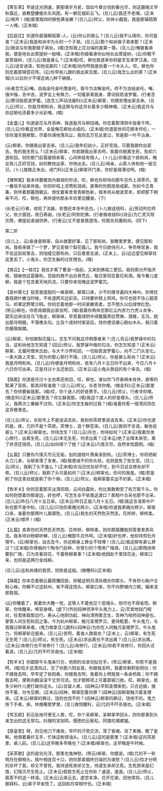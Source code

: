 <!-- { "loadSidebar": true } -->
【寄生草】早是这光阴速，更那堪岁月紧，现如今章台怕到春光尽，则这霸陵又早秋霜近，直教楚腰傲杀东风困，有一朝花褪彩云飞。(旦儿云)我还不老哩。(正末云)噤声！(唱)那里取四时柳色黄金嫩？(旦儿云)师父，你休小觑我，我是那镇陌第一人哩。(正末唱)

【后庭花】你道你是镇柳陌第-人，(云)你认的我么？(旦儿云)我不认得你，你可是谁？(正末云)我是和尚中为头的一个子弟。(旦儿云)那个和尚做子弟来那？(正末云)我说与你我那做子弟处。(唱)怎知我上花台端的是第一尊。(旦儿云)俺娘看承我，便是地长出菩提树一般哩。(正末唱)你娘看承你似地长出菩提树，(云)你敢不是菩提树，(旦儿云)我是甚么？(正末唱)哎，柳也我道来你则是天生来罗汉身。(旦儿云)谜言谜语，知他说甚的！(正末唱)劝你呵我是劝着一个木头人。哎，柳也你则恋着那锦营花阵。(云)你早些儿跟的我出家去罢。(旦儿云)我怎么出的家？(正末唱)久以后你少不得这埚儿种下祸根。

(长者念咒云)唵，齿临金吒金吒僧金吒，我今为汝解金吒，终不为汝结金吒，唵，强中强，吉中吉，波罗会上有殊力，一切冤家离我身，摩诃般若波罗蜜。(行者念云)摩诃般若波罗蜜。(连念三声动法器科)(正末云)柳翠，你跟贫僧出家去来。(旦儿云)师父，你是月明和尚，我这柳与你这月长着多少精神哩。(正末云)我这月与你这柳也添着多少光彩哩。(唱)

【金盏儿】你道是花与月添神，我道是月与柳招魂。你恋着那清阴半亩香千阵。(旦儿云)你看这世界，全是俺花柳妆点成的。(正末唱)你道是世间花柳本伶伦，一任你漫天琶柳絮，尽着你满地落风尘，我则去万花丛里过，常是那一叶不沾身。

(云)柳翠，你跟我出家去来。(旦儿云)我年纪幼小，正好觅钱。可着我跟你出家去，免的我生死么？(正末云)柳翠，你若跟我出家去呵，我着你脱离生死，免却六道轮回。则你那门前莫接频来客，心间休挂有情人。(卜儿云)你看这个疯和尚，俺女孩儿正好觅钱，如何教他出家，你快出去。(旦儿云)母亲，山家人休和他一般见识。(卜儿做推正末出，闭门科)(正末云)柳翠开门来，你好是缘薄也呵。(唱)

【赚煞尾】我本待要蟾宫内栽培的你活，哎，柳也你却待向那牛员外上凋零尽。惹一番信手拈来斧痕。你则听枝上流莺和泪闻，直等的你那皮故成薪。你如今正青春，则伴着那暮雨朝云、倚仗着客舍青青柳色新，我本待从根波至本，却把那下梢来不问，哎，柳也，再休提你那永丰坊里旧腰身。(下)

(长老云)行者，收拾了法器，贫僧还本寺中去也。(卜儿做送钱科，云)劳动列位师父，些少面钱，改日再谢。(长老云)阿弥陀佛。(行者做收钱科)(诗云)为亡灵灭除灾障，佛座前虔诚供养。(行者云)又不是普救道场，险絮杀风魔和尚。(同下)


第二折

(旦儿上，云)妾身是柳翠，自从做罢好事，见了那和尚，我睡里梦里，便见那和尚。我夜来做了一个梦，梦见变做个梨花猫儿。我今日欲待问人，争奈唤官身，我不往这前街里去，则怕撞见那和尚，只后巷里去波。(正末上，云)远远望见柳翠往这里去了。小鬼头，你怎生躲的过贫僧也。(唱)

【南吕】【一枝花】我恰才离了曹溪一指前，又来到佛祖三更后。我则索分开临济晓，踏破他这葛藤秋。百般的救不出白骨荒丘，每日家则恋着花和酒。我今番儿度柳，我是个包含着天地风流，只要你肯信俺这波罗蜜咒。

【梁州第七】投至我度脱的一株翠柳，柳翠口来，少不的搜寻遍四大神州。你倚仗着枝疏叶嫩当时候，不肯道跨天边彩凤，只待要听枝上鸣鸠。你可也锁不住心猿意马，却罩定野鹭沙鸥。你则恋着他那一时间翠嫩青柔，怎不想久以后绿惨红愁。(带云)柳也，你若肯跟我出家去呵，(唱)我着你再休恋那红尘内赤力力虎斗龙争，碧天边来往往乌飞兔走，柳翠崃，早思着绿阴中闹簇簇燕侣莺俦，酒楼，玉沟，跳出那月明圈，不落樵夫勾。比及个成材时架梁后，饶你便坚硬心肠似木头，我只着你磨做骷髅。

(云)柳翠，你怕做梨花猫儿，怎生不问我这月明尊者来？(旦儿背云)我梦寐中的勾当，这和尚他怎生知道？(回云)师父，我梦寐中做的勾当，你怎生知道？(正末云)柳翠，无量阿僧禾氏劫，与大千沙界轮回，一切般若波罗蜜心，向不二门头变化。一条大路上天堂，则为你那心邪行不得。(旦儿云)师父，你是甚么和尚？(正末云)我是月明和尚。(旦儿云)你便是月明和尚，夜来八月十五日你不出来，今日八月十六日你可出来。正是月过十五还依旧。(正末云)这小鬼头倒说的有个来去。(唱)

【隔尾】你道是月过十五也索还依旧，哎，柳也，谁似你飞尽香绵未肯休，直等的絮满了官街，那其间有谁救？(旦儿云)师父。长老寻你哩。(做走科)(正末云)那里去？你待要躲我那。(唱)哎，你个迷人的好是费手。(旦儿云)师父，行者寻你哩。(做走科)(正末云)那里去？你又躲我那。(唱)我这个度人的好是缠头。(旦儿云)师父，我两次三番躲不过你。(正末云)你怎生躲的过我？(唱)谁着你惹一缕清风则在这背巷里走。

(旦儿云)师父，长街市上不是说话去处，我和你茶房里说话去来。(正末云)你也道的是。疾，兀的不是个茶房。茶博士，造个酥签来。(旦儿云)我则不言语，看他说甚么？(正末云)柳翠也，你待怎生？(旦儿云)月也，你待如何？(正末云)我着你发心修行，出离生死。(旦儿云)本无生死，何求出离？(正末云)绝了业障本来空，离了终须还宿债。(旦儿云)如何得个了绝？(正末云)凡情灭尽。自然本性圆明。(唱)

【幺篇】只要你凡情灭尽元无垢，刬的道枝叶萧条渐到秋。(云)茶博士，你将把剃头刀儿来，与柳翠落了发者。(唱)我便减不的你头轻，也则是免了些生受。(旦儿云)师父，我剃了头不羞么？(正末唱)你当日忧处却不忧，到今日这合修处却不修。(旦儿云)师父，我剃了头可是如何？(正末云)柳翠也，你问的我是。(唱)若是削了你这青丝就是剃了你个柳。(旦儿云)师父，我柳翠委实出不的家。(正末唱)

【牧羊关】你则恋着那天淡清风晓，云间白露秋，你比我敢剩受了些万絮千头。你如何则想着你那堤边，好也啰，可怎生全不依我这渡口？那枝叶合采也那不合采，(旦儿云)昨日八月十五日来。(正末云)昨日正是八月十五日。(唱)我这言语索中户秋也那不是中秋。(旦儿云)只怕你素魄光辉少。(正末唱)你道我素魄光辉少，柳翠口来，谁着你那两叶儿眉黛愁。(旦儿云)我生的天然色天然态，花样娇，柳样柔。(正末云)噤声！(唱)

【幺篇】卖弄你的天然色天然态、花样娇、柳样柔，则你那瘦腰肢则管里卖弄风流。我本待对杨柳听蝉，(旦儿云)俺那牛员外呵。(正末唱)好也啰，他却待剪牡丹喂牛。(云)柳翠也，自古及今，你这柳身上罪业不轻哩！(旦儿云)我这柳有甚么罪过？(正末唱)你曾搬的个陶令门前种，你曾引的个隋帝广陵游。(旦儿云)那隋炀帝要到广陵，只为贪看琼花，干着杨柳甚事？(正末唱)他因赴千里琼花会，柳翠口来，也则是这两行金线柳。

(旦儿云)这和尚缠的我慌，则除是这般。(做睡科)(正末唱)

【隔尾】你本恋着朝云暮雨慵回首，却被这明月清风缠杀你那头，不肯将七碗卢仝耐心候。你解不过这赵州，省不得这悟头。柳翠口来，你不向野塘内三眠，偏来渲房取宿。

(云)你睡着了，我着你大睡一觉。这等人不着他见个恶境头，他可也不得省悟。柳翠，你快醒来，唤官身哩。(虚下)(外扮阎神领净牛头鬼力上，云)天堂地狱门相对，任君拣取那边行。寿从心地阴功起，神向清明善念生，吾神乃地府阎神是也，掌管人间生死轮回之事。今为杭州柳翠，触污圣僧罗汉，更待乾罢，牛头鬼力，与我摄过柳翠来者。(鬼力做拿旦儿跪科)(阎神云)为你在人间触污圣僧罗汉，牛头鬼力，将柳翠斩讫报来。(旦儿云)苦呵，着谁人救我也？(正末上，云)柳翠，有生死无生死？(旦儿云)师父，有生死。(正末云)求出离也不求出离？(旦儿云)求出离。(正末云)肯修行也不肯修行？(旦儿云)肯修行。(正末云)你若不肯修行，你回头试看波。(旦儿云)兀的不吓杀我也。(正末唱)

【牧羊关】你觑那牛头鬼亲行刃，他把的龙泉剑扯在手。(带云)柳翠，你若不是我呵，(唱)恰才这清风过，怎了你那六阳会首。你跟我去呵，我着你剩积些阴功；你不跟我去呵，早早定了些阳寿。你跟我去呵，我着你上明晃晃一条金桥路；你不跟我去呵，便索向翻滚滚千丈奈河流。恰才那脖项上可着那钢刀挫。哎，柳翠也，抵多少树叶儿便打破你这头。(云)且留人者。(阎神云)早知圣僧来到，只合远接，接待不着，勿令见罪。(正末云)阎神，柳翠犯着何罪？(阎神云)因柳翠触污着圣僧来。(正末云)柳翠的罪过，饶的也饶不的？(阎神云)柳翠的罪过，饶他不的。鬼力快下手者。疾，休推睡里梦里。(旦儿做惊醒科，云)兀的不吓杀我也。(正末唱)

【骂玉郎】彩云坠地可便无人救，哎，你个呆柳翠，呆柳翠早回头，则你那事到头来怎出的这无常勾。抖搜的宝钏鸣，僝僽的云髻松，阿搂的湘裙皱。

【感皇恩】呀，则见他刀下难收，早吓的汗雨交流，荡了香魂，消了素魄，瞪了星眸。他用着春纤玉手，忙抹这粉颈油头。(旦儿云)这的是那里？(正末唱)这的茶房里，桌儿前。(旦儿云)这早晚多早晚也？(正末唱)柳翠也，这早晚是午时候。

【采茶歌】这的是剑光浮，那里也鬼神愁。(带云)柳翠，你觑波。(唱)兀的不一轮明月在柳梢头。枝叶相连百十口，则你那翠眉终日端的为谁愁？(旦儿云)恰才分明的杀坏了我，却又不曾死。我待道死来却又生，待道生来却又死。生死原来是幻情，幻情灭尽生死止。(正末云)假若生死止在何处？速道，速道。(旦儿云)师父，我答不的这一转语。(正末云)云来云去，虚空本净。花开花谢，田地常存。(旦儿做拜科，云)弟子早省悟了。这回和月常相守也。(正末唱)

